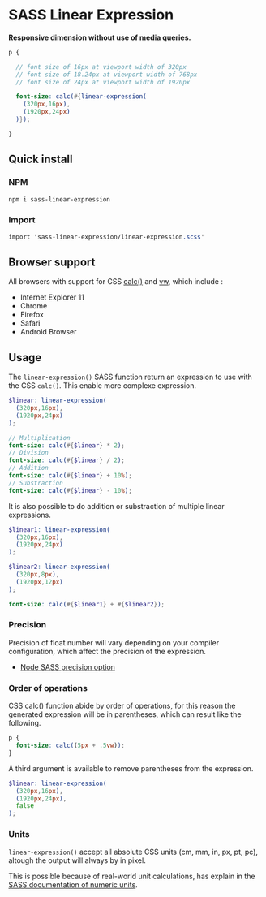 # SASS Linear Expression

**Responsive dimension without use of media queries.**

```scss
p {

  // font size of 16px at viewport width of 320px
  // font size of 18.24px at viewport width of 768px
  // font size of 24px at viewport width of 1920px

  font-size: calc(#{linear-expression(
    (320px,16px),
    (1920px,24px)
  )});

}
```

## Quick install

### NPM

```bash
npm i sass-linear-expression
```

### Import

```scss
import 'sass-linear-expression/linear-expression.scss'
```

## Browser support

All browsers with support for CSS [calc()](https://caniuse.com/#search=calc) 
and [vw](https://caniuse.com/#search=vw), which include :

* Internet Explorer 11
* Chrome
* Firefox
* Safari
* Android Browser

## Usage

The `linear-expression()` SASS function return an expression to
use with the CSS `calc()`. This enable more complexe expression.

```scss
$linear: linear-expression(
  (320px,16px),
  (1920px,24px)
);

// Multiplication
font-size: calc(#{$linear} * 2);
// Division
font-size: calc(#{$linear} / 2);
// Addition
font-size: calc(#{$linear} + 10%);
// Substraction
font-size: calc(#{$linear} - 10%);
```

It is also possible to do addition or substraction of 
multiple linear expressions.

```scss
$linear1: linear-expression(
  (320px,16px),
  (1920px,24px)
);

$linear2: linear-expression(
  (320px,8px),
  (1920px,12px)
);

font-size: calc(#{$linear1} + #{$linear2});
```

### Precision

Precision of float number will vary depending on your compiler configuration, 
which affect the precision of the expression.

* [Node SASS precision option](https://github.com/sass/node-sass#precision)

### Order of operations

CSS calc() function abide by order of operations, 
for this reason the generated expression will be in parentheses,
which can result like the following.

```css
p {
  font-size: calc((5px + .5vw));
}
```

A third argument is available to remove parentheses from the expression.

```scss
$linear: linear-expression(
  (320px,16px),
  (1920px,24px),
  false
);
```

### Units

`linear-expression()` accept all absolute CSS units (cm, mm, in, px, pt, pc), 
altough the output will always by in pixel.

This is possible because of real-world unit calculations, has explain in the
[SASS documentation of numeric units](https://sass-lang.com/documentation/operators/numeric#units).